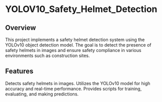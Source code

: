 # YOLOV10_Safety_Helmet_Detection

## Overview
This project implements a safety helmet detection system using the YOLOv10 object detection model. The goal is to detect the presence of safety helmets in images and ensure safety compliance in various environments such as construction sites.

## Features
Detects safety helmets in images.
Utilizes the YOLOv10 model for high accuracy and real-time performance.
Provides scripts for training, evaluating, and making predictions.
